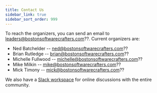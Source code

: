 ```yaml
---
title: Contact Us
sidebar_link: true
sidebar_sort_order: 999
---
```


To reach the organizers, you can send an email to <leaders@bostonsoftwarecrafters.com>??.  Current organizers are:

- Ned Batchelder -- <ned@bostonsoftwarecrafters.com>??
- Brian Rutledge -- <brian@bostonsoftwarecrafters.com>??
- Michelle Fullwood -- <michelle@bostonsoftwarecrafters.com>??
- Mike Milkin -- <mike@bostonsoftwarecrafters.com>??
- Mick Timony -- <mick@bostonsoftwarecrafters.com>??

We also have a [Slack workspace](slack.md) for online discussions with the entire community.
